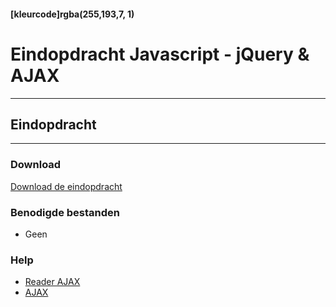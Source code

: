 #### [kleurcode]rgba(255,193,7, 1)

# Eindopdracht Javascript - jQuery & AJAX

---
## Eindopdracht
---

### Download
<a href="https://elo.kw1c.nl/CMS/Studie/811%20ICT-Academie/811%20VakkenInhoud/%5BB.16%20JAV%5D%20Javascript/25187%20%C2%A0%20Applicatie-%20en%20mediaontwikkelaar/Periode%2004/Productie/02.%20Opdrachten/Eindopdracht%20P4.pdf" target="_blank">Download de eindopdracht</a>

### Benodigde bestanden
- Geen

### Help
- <a href="https://elo.kw1c.nl/CMS/Studie/811%20ICT-Academie/811%20VakkenInhoud/%5BB.16%20JAV%5D%20Javascript/25187%20%C2%A0%20Applicatie-%20en%20mediaontwikkelaar/Periode%2004/Productie/01.%20Reader/Reader%20AJAX.pdf" target="_blank">Reader AJAX</a>
- <a href="https://www.w3schools.com/jquery/ajax_ajax.asp" target="_blank">AJAX</a>

